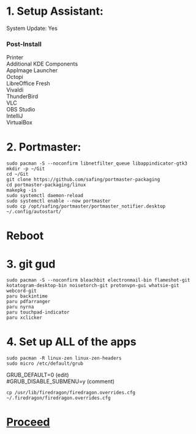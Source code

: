 # 1. Setup Assistant:
System Update: Yes

### Post-Install
Printer<br>
Additional KDE Components<br>
AppImage Launcher<br>
Octopi<br>
LibreOffice Fresh<br>
Vivaldi<br>
ThunderBird<br>
VLC<br>
OBS Studio<br>
IntelliJ<br>
VirtualBox<br>

# 2. Portmaster:

```
sudo pacman -S --noconfirm libnetfilter_queue libappindicator-gtk3
mkdir -p ~/Git
cd ~/Git
git clone https://github.com/safing/portmaster-packaging
cd portmaster-packaging/linux
makepkg -is
sudo systemctl daemon-reload
sudo systemctl enable --now portmaster
sudo cp /opt/safing/portmaster/portmaster_notifier.desktop ~/.config/autostart/
```

# Reboot

# 3. git gud

```
sudo pacman -S --noconfirm bleachbit electronmail-bin flameshot-git kotatogram-desktop-bin noisetorch-git protonvpn-gui whatsie-git webcord-git
paru backintime
paru pdfarranger
paru nyrna
paru touchpad-indicator
paru xclicker
```

# 4. Set up ALL of the apps

```
sudo pacman -R linux-zen linux-zen-headers
sudo micro /etc/default/grub
```
GRUB_DEFAULT=0 (edit)<br>
#GRUB_DISABLE_SUBMENU=y (comment)
```
cp /usr/lib/firedragon/firedragon.overrides.cfg ~/.firedragon/firedragon.overrides.cfg
```

# [Proceed](https://github.com/hookstdev/OmniGuides/blob/omni/OS/Android/nqmido.md)
